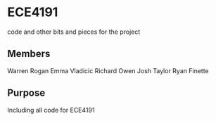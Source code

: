 # ECE4191
code and other bits and pieces for the project

## Members
Warren Rogan
Emma Vladicic
Richard Owen
Josh Taylor
Ryan Finette

## Purpose
Including all code for ECE4191

